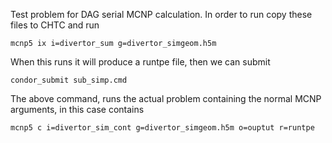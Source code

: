 Test problem for DAG serial MCNP calculation. In order to run copy these files to CHTC and run

    mcnp5 ix i=divertor_sum g=divertor_simgeom.h5m

When this runs it will produce a runtpe file, then we can submit
   
    condor_submit sub_simp.cmd

The above command, runs the actual problem containing the normal MCNP arguments, in this case contains

    mcnp5 c i=divertor_sim_cont g=divertor_simgeom.h5m o=ouptut r=runtpe

